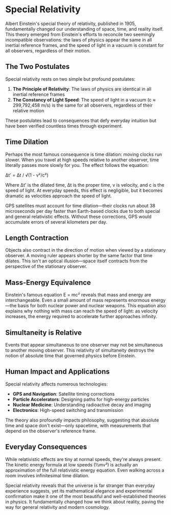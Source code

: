 # Special Relativity

Albert Einstein's special theory of relativity, published in 1905, fundamentally changed our understanding of space, time, and reality itself. This theory emerged from Einstein's efforts to reconcile two seemingly incompatible observations: the laws of physics appear the same in all inertial reference frames, and the speed of light in a vacuum is constant for all observers, regardless of their motion.

## The Two Postulates

Special relativity rests on two simple but profound postulates:

1. **The Principle of Relativity**: The laws of physics are identical in all inertial reference frames
2. **The Constancy of Light Speed**: The speed of light in a vacuum (c ≈ 299,792,458 m/s) is the same for all observers, regardless of their relative motion

These postulates lead to consequences that defy everyday intuition but have been verified countless times through experiment.

## Time Dilation

Perhaps the most famous consequence is time dilation: moving clocks run slower. When you travel at high speeds relative to another observer, time literally passes more slowly for you. The effect follows the equation:

Δt' = Δt / √(1 - v²/c²)

Where Δt' is the dilated time, Δt is the proper time, v is velocity, and c is the speed of light. At everyday speeds, this effect is negligible, but it becomes dramatic as velocities approach the speed of light.

GPS satellites must account for time dilation—their clocks run about 38 microseconds per day faster than Earth-based clocks due to both special and general relativistic effects. Without these corrections, GPS would accumulate errors of several kilometers per day.

## Length Contraction

Objects also contract in the direction of motion when viewed by a stationary observer. A moving ruler appears shorter by the same factor that time dilates. This isn't an optical illusion—space itself contracts from the perspective of the stationary observer.

## Mass-Energy Equivalence

Einstein's famous equation E = mc² reveals that mass and energy are interchangeable. Even a small amount of mass represents enormous energy—the basis for both nuclear power and nuclear weapons. This equation also explains why nothing with mass can reach the speed of light: as velocity increases, the energy required to accelerate further approaches infinity.

## Simultaneity is Relative

Events that appear simultaneous to one observer may not be simultaneous to another moving observer. This relativity of simultaneity destroys the notion of absolute time that governed physics before Einstein.

## Human Impact and Applications

Special relativity affects numerous technologies:

- **GPS and Navigation**: Satellite timing corrections
- **Particle Accelerators**: Designing paths for high-energy particles
- **Nuclear Medicine**: Understanding radioactive decay and imaging
- **Electronics**: High-speed switching and transmission

The theory also profoundly impacts philosophy, suggesting that absolute time and space don't exist—only spacetime, with measurements that depend on the observer's reference frame.

## Everyday Consequences

While relativistic effects are tiny at normal speeds, they're always present. The kinetic energy formula at low speeds (½mv²) is actually an approximation of the full relativistic energy equation. Even walking across a room involves infinitesimal time dilation.

Special relativity reveals that the universe is far stranger than everyday experience suggests, yet its mathematical elegance and experimental confirmation make it one of the most beautiful and well-established theories in physics. It fundamentally changed how we think about reality, paving the way for general relativity and modern cosmology.